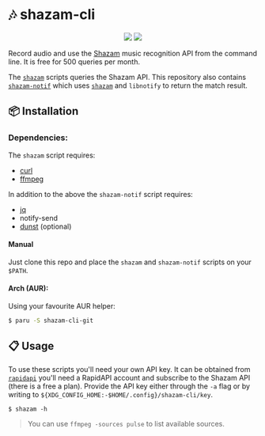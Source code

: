 # 🎶 shazam-cli

<p align="center">
  <a href="./LICENSE.md"><img src="https://img.shields.io/badge/license-MIT-blue.svg"></a>
  <a href="https://aur.archlinux.org/packages/shazam-cli-git/"><img src="https://img.shields.io/aur/version/shazam-cli-git"></a>
</p>

Record audio and use the [Shazam](https://rapidapi.com/apidojo/api/shazam/) music recognition API from the command line. It is free for 500 queries per month.

The [`shazam`](./shazam) scripts queries the Shazam API. This repository also contains [`shazam-notif`](./shazam-notif) which uses [`shazam`](./shazam) and `libnotify` to return the match result.

## 📦 Installation

### Dependencies:

The `shazam` script requires:

- [curl](https://github.com/curl/curl)
- [ffmpeg](https://git.ffmpeg.org/ffmpeg.git)

In addition to the above the `shazam-notif` script requires:

- [jq](https://github.com/stedolan/jq)
- notify-send
- [dunst](https://github.com/dunst-project/dunst) (optional)

#### Manual

Just clone this repo and place the `shazam` and `shazam-notif` scripts on your `$PATH`.

#### Arch (AUR):

Using your favourite AUR helper:

```sh
$ paru -S shazam-cli-git
```

## 📋 Usage

To use these scripts you'll need your own API key.
It can be obtained from [`rapidapi`](https://rapidapi.com/apidojo/api/shazam/) you'll need a RapidAPI account and subscribe to the Shazam API (there is a free a plan).
Provide the API key either through the `-a` flag or by writing to `${XDG_CONFIG_HOME:-$HOME/.config}/shazam-cli/key`.

<!-- help start -->

```
$ shazam -h
```

<!-- help end -->

> You can use `ffmpeg -sources pulse` to list available sources.
